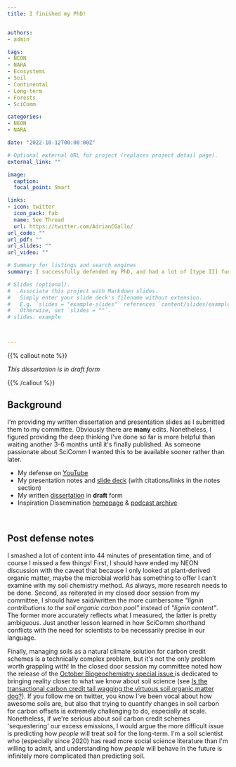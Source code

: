 ```yaml
---
title: I finished my PhD! 


authors:
- admin

tags:
- NEON
- NARA
- Ecosystems
- Soil
- Continental
- Long-term
- Forests
- SciComm

categories:
- NEON
- NARA

date: "2022-10-12T00:00:00Z"

# Optional external URL for project (replaces project detail page).
external_link: ""

image:
  caption: 
  focal_point: Smart

links:
- icon: twitter
  icon_pack: fab
  name: See Thread
  url: https://twitter.com/AdrianCGallo/
url_code: ""
url_pdf: ""
url_slides: ""
url_video: ""

# Summary for listings and search engines
summary: I successfully defended my PhD, and had a lot of [type II] fun in the process. You can watch my presentation, look through my slides, and access my *draft* dissertation that still requires more edits before it's finalized. Enjoy.

# Slides (optional).
#   Associate this project with Markdown slides.
#   Simply enter your slide deck's filename without extension.
#   E.g. `slides = "example-slides"` references `content/slides/example-slides.md`.
#   Otherwise, set `slides = ""`.
# slides: example



---
```

{{% callout note %}}

_This dissertation is in draft form_

{{% /callout %}}


## Background

I'm providing my written dissertation and presentation slides as I submitted them to my committee. Obviously there are __many__ edits. Nonetheless, I figured providing the deep thinking I've done so far is more helpful than waiting another 3-6 months until it's finally published. As someone passionate about SciComm I wanted this to be available sooner rather than later.

- My defense on [YouTube](https://youtu.be/qrPpsV34E0A)
- My presentation notes and [slide deck](https://docs.google.com/presentation/d/1YFLgXWVOdiGcBTpRh-1lsenn7OfK03Z5sY7ofKAPm1I/edit?usp=sharing) (with citations/links in the notes section)
- My written [dissertation](https://drive.google.com/file/d/1IXhnLoeq5YN82jSYodhgGNKZWHJh6YVE/view?usp=sharing) in **draft** form
- Inspiration Dissemination [homepage](https://blogs.oregonstate.edu/inspiration/) & [podcast archive](https://feeds.transistor.fm/inspiration-dissemination) 


<br> 

## Post defense notes

I smashed a lot of content into 44 minutes of presentation time, and of course I missed a few things! First, I should have ended my NEON discussion with the caveat that because I only looked at plant-derived organic matter, maybe the microbial world has something to offer I can't examine with my soil chemistry method. As always, more research needs to be done. Second, as reiterated in my closed door session from my committee, I should have said/written the more cumbersome _"lignin contributions to the soil organic carbon pool"_ instead of _"lignin content"_. The former more accurately reflects what I measured, the latter is pretty ambiguous. Just another lesson learned in how SciComm shorthand conflicts with the need for scientists to be necessarily precise in our language. 

Finally, managing soils as a natural climate solution for carbon credit schemes is a technically complex problem, but it's not the only problem worth grappling with! In the closed door session my committee noted how the release of the [October Biogeochemistry special issue ](https://link.springer.com/journal/10533/volumes-and-issues/161-1) is dedicated to bringing reality closer to what we know about soil science (see [Is the transactional carbon credit tail wagging the virtuous soil organic matter dog?](https://link.springer.com/article/10.1007/s10533-022-00969-x)). If you follow me on twitter, you know I've been vocal about how awesome soils are, but also that trying to quantify changes in soil carbon for carbon offsets is extremely challenging to do, especially at scale. Nonetheless, if we're serious about soil carbon credit schemes 'sequestering' our excess emissions, I would argue the more difficult issue is predicting how _people_ will treat soil for the long-term. I'm a soil scientist who (especially since 2020) has read more social science literature than I'm willing to admit, and understanding how _people_ will behave in the future is infinitely more complicated than predicting soil.
